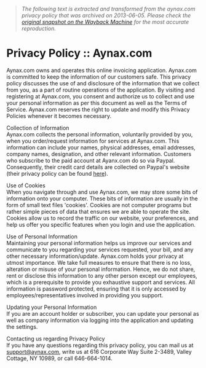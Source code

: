 > *The following text is extracted and transformed from the aynax.com privacy policy that was archived on 2013-06-05. Please check the [original snapshot on the Wayback Machine](https://web.archive.org/web/20130605204949id_/http%3A//www.aynax.com/privacy.php) for the most accurate reproduction.*

# Privacy Policy :: Aynax.com

Aynax.com owns and operates this online invoicing application. Aynax.com is committed to keep the information of our customers safe. This privacy policy discusses the use of and disclosure of the information that we collect from you, as a part of routine operations of the application. By visiting and registering at Aynax.com, you consent and authorize us to collect and use your personal information as per this document as well as the Terms of Service. Aynax.com reserves the right to update and modify this Privacy Policies whenever it becomes necessary. 

Collection of Information    
Aynax.com collects the personal information, voluntarily provided by you, when you order/request information for services at Aynax.com. This information can include your names, physical addresses, email addresses, company names, designation, and other relevant information. Customers who subscribe to the paid account at Ayanx.com do so via Paypal. Consequently, their credit card details are collected on Paypal's website (their privacy policy can be found [here](https://www.paypal.com/us/cgi-bin/webscr?cmd=p/gen/ua/policy_privacy-outside)). 

Use of Cookies    
When you navigate through and use Aynax.com, we may store some bits of information onto your computer. These bits of information are usually in the form of small text files 'cookies'. Cookies are not computer programs but rather simple pieces of data that ensures we are able to operate the site. Cookies allow us to record the traffic on our website, your preferences, and help us offer you specific features when you login and use the application. 

Use of Personal Information    
Maintaining your personal information helps us improve our services and communicate to you regarding your services requested, your bill, and any other necessary information/update. Aynax.com holds your privacy at utmost importance. We take full measures to ensure that there is no loss, alteration or misuse of your personal information. Hence, we do not share, rent or disclose this information to any other person except our employees, which is a prerequisite to provide you exhaustive support and services. All information is password protected, ensuring that it is only accessed by employees/representatives involved in providing you support. 

Updating your Personal Information    
If you are an account holder or subscriber, you can update your personal as well as company information via logging into the application and updating the settings. 

Contacting us regarding Privacy Policy    
If you have any questions regarding this privacy policy, you can mail us at support@aynax.com, write us at 616 Corporate Way Suite 2-3489, Valley Cottage, NY 10989, or call 646-664-1014. 
